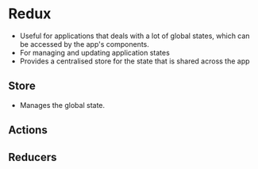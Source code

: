 # Redux

- Useful for applications that deals with a lot of global states, which can be accessed by the app's components.
- For managing and updating application states
- Provides a centralised store for the state that is shared across the app


## Store
- Manages the global state.


## Actions

## Reducers